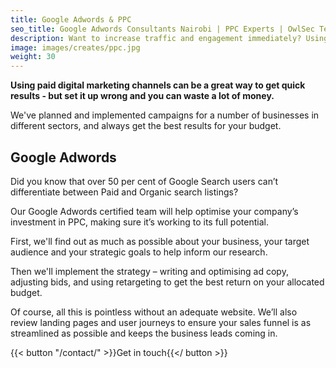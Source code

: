 ```yaml
---
title: Google Adwords & PPC
seo_title: Google Adwords Consultants Nairobi | PPC Experts | OwlSec Technologies
description: Want to increase traffic and engagement immediately? Using paid digital marketing channels can be a great way to get quick results.
image: images/creates/ppc.jpg
weight: 30
---
```


**Using paid digital marketing channels can be a great way to get quick results - but set it up wrong and you can waste a lot of money.**

We've planned and implemented campaigns for a number of businesses in different sectors, and always get the best results for your budget.

## Google Adwords

Did you know that over 50 per cent of Google Search users can’t differentiate between Paid and Organic search listings?

Our Google Adwords certified team will help optimise your company’s investment in PPC, making sure it’s working to its full potential.

First, we'll find out as much as possible about your business, your target audience and your strategic goals to help inform our research.

Then we'll implement the strategy – writing and optimising ad copy, adjusting bids, and using retargeting to get the best return on your allocated budget.

Of course, all this is pointless without an adequate website. We’ll also review landing pages and user journeys to ensure your sales funnel is as streamlined as possible and keeps the business leads coming in.

{{< button "/contact/" >}}Get in touch{{</ button >}}
